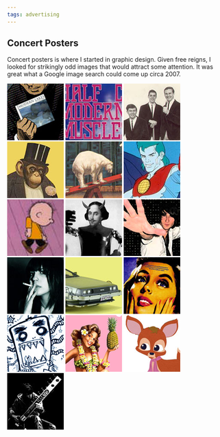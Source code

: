 ```yaml
---
tags: advertising
---
```


<article>
<h1>Concert Posters</h1>
<p>Concert posters is where I started in graphic design. Given free reigns, I looked for strikingly odd images that would attract some attention. It was great what a Google image search could come up circa 2007.</p>
<div class="galleryRow">
	<a href="images/Posters1.jpg" class="luminous" rel="Concert Posters" title="Concert Poster"><img src="images/Posters1-thumb.jpg" width="132" height="132"></a>
    <a href="images/Posters2.jpg" class="luminous" rel="Concert Posters" title="Concert Poster"><img src="images/Posters2-thumb.jpg" width="132" height="132"></a>
    <a href="images/Posters3.jpg" class="luminous" rel="Concert Posters" title="Concert Poster"><img src="images/Posters3-thumb.jpg" width="132" height="132"></a>
    <a href="images/Posters4.jpg" class="luminous" rel="Concert Posters" title="Concert Poster"><img src="images/Posters4-thumb.jpg" width="132" height="132"></a>
    <a href="images/Posters5.jpg" class="luminous" rel="Concert Posters" title="Concert Poster"><img src="images/Posters5-thumb.jpg" width="132" height="132"></a>
    <a href="images/Posters6.jpg" class="luminous" rel="Concert Posters" title="Concert Poster"><img src="images/Posters6-thumb.jpg" width="132" height="132"></a>
    <a href="images/Posters7.jpg" class="luminous" rel="Concert Posters" title="Concert Poster"><img src="images/Posters7-thumb.jpg" width="132" height="132"></a>
    <a href="images/Posters8.jpg" class="luminous" rel="Concert Posters" title="Concert Poster"><img src="images/Posters8-thumb.jpg" width="132" height="132"></a>
    <a href="images/Posters9.jpg" class="luminous" rel="Concert Posters" title="Concert Poster"><img src="images/Posters9-thumb.jpg" width="132" height="132"></a>
    <a href="images/Posters10.jpg" class="luminous" rel="Concert Posters" title="Concert Poster"><img src="images/Posters10-thumb.jpg" width="132" height="132"></a>
    <a href="images/Posters11.jpg" class="luminous" rel="Concert Posters" title="Concert Poster"><img src="images/Posters11-thumb.jpg" width="132" height="132"></a>
    <a href="images/Posters12.jpg" class="luminous" rel="Concert Posters" title="Concert Poster"><img src="images/Posters12-thumb.jpg" width="132" height="132"></a>
    <a href="images/Posters13.jpg" class="luminous" rel="Concert Posters" title="Concert Poster"><img src="images/Posters13-thumb.jpg" width="132" height="132"></a>
    <a href="images/Posters14.jpg" class="luminous" rel="Concert Posters" title="Concert Poster"><img src="images/Posters14-thumb.jpg" width="132" height="132"></a>
    <a href="images/Posters15.jpg" class="luminous" rel="Concert Posters" title="Concert Poster"><img src="images/Posters15-thumb.jpg" width="132" height="132"></a>
    <a href="images/Posters16.jpg" class="luminous" rel="Concert Posters" title="Concert Poster"><img src="images/Posters16-thumb.jpg" width="132" height="132"></a>
</div>
</article>


